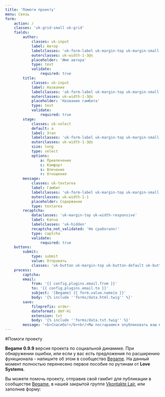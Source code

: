```yaml
---
title: 'Помоги проекту'
menu: Связь
form:
    action: /
    classes: 'uk-grid-small uk-grid'
    fields:
        author:
            classes: uk-input
            label: Автор
            labelclasses: 'uk-form-label uk-margin-top uk-margin-small-bottom'
            outerclasses: uk-width-1-3@s
            placeholder: 'Имя автора'
            type: text
            validate:
                required: true
        title:
            classes: uk-input
            label: Название
            labelclasses: 'uk-form-label uk-margin-top uk-margin-small-bottom'
            outerclasses: uk-width-1-3@s
            placeholder: 'Название гамбита'
            type: text
            validate:
                required: true
        stage:
            classes: uk-select
            default: a
            label: Этап
            labelclasses: 'uk-form-label uk-margin-top uk-margin-small-bottom'
            outerclasses: uk-width-1-3@s
            size: long
            type: select
            options:
                a: Привлечение
                c: Комфорт
                s: Влечение
                r: Отношения
        message:
            classes: uk-textarea
            label: Гамбит
            labelclasses: 'uk-form-label uk-margin-top uk-margin-small-bottom'
            outerclasses: uk-width-1-1
            placeholder: Содержание
            type: textarea
        recaptcha:
            dataclasses: 'uk-margin-top uk-width-responsive'
            label: Капча
            labelclasses: 'uk-hidden'
            recaptcha_not_validated: 'Не сработало!'
            type: captcha
            validate:
                required: true
    buttons:
        submit:
            type: submit
            value: Отправить
            classes: 'uk-button uk-margin-top uk-button-default uk-button-large uk-width-1-1'
    process:
        captcha:
        email:
            from: '{{ config.plugins.email.from }}'
            to: '{{ config.plugins.email.to }}'
            subject: '[Begame] {{ form.value.name|e }}'
            body: '{% include ''forms/data.html.twig'' %}'
        save:
            fileprefix: order-
            dateformat: dmY-Hi
            extension: txt
            body: '{% include ''forms/data.txt.twig'' %}'
        message: '<b>Спасибо!</b><br/>Мы постараемся опубликовать ваш материал в ближайшее время!'
---
```


#Помоги проекту

**Begame 0.9.9** версия проекта по социальной динамике. При обнаружении ошибки, или если у вас есть предложения по расширению функционала - напишите об этом в сообщество [Begame](https://vk.com/topic-40016074_39188341). На данный момент полностью перенесено первое пособие по рутинам от **Love Systems**.

Вы можете помочь проекту, отправив свой гамбит для публикации в сообществе [Begame](https://vk.com/topic-40016074_39184993), в нашей закрытой группе [Vkontakte Lair](https://vk.com/vklair), или заполнив форму: